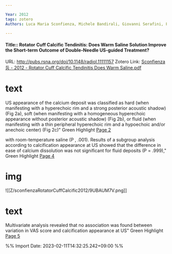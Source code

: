 ```yaml
---

Year: 2012
tags: zotero
Authors: Luca Maria Sconfienza, Michele Bandirali, Giovanni Serafini, Francesca Lacelli, Alberto Aliprandi, Giovanni Di Leo, Francesco Sardanelli

---
```

#### Title:: Rotator Cuff Calcific Tendinitis: Does Warm Saline Solution Improve the Short-term Outcome of Double-Needle US-guided Treatment?
URL: http://pubs.rsna.org/doi/10.1148/radiol.11111157
Zotero Link: [Sconfienza 등 - 2012 - Rotator Cuff Calcific Tendinitis Does Warm Saline.pdf](zotero://select/library/items/MF2ND8LY)

# text
US appearance of the calcium deposit was classified as hard (when manifesting with a hyperechoic rim and a strong posterior acoustic shadow) (Fig 2a), soft (when manifesting with a homogeneous hyperechoic appearance without posterior acoustic shadow) (Fig 2b), or fluid (when manifesting with a thin peripheral hyperechoic rim and a hypoechoic and/or anechoic center) (Fig 2c)"
Green Highlight [Page 2](zotero://open-pdf/library/items/MF2ND8LY?page=2&annotation=94B2C5WM)


with room-temperature saline (P , .001). Results of a subgroup analysis according to calcification appearance at US showed that the difference in ease of calcium dissolution was not significant for fluid deposits (P = .999),"
Green Highlight [Page 4](zotero://open-pdf/library/items/MF2ND8LY?page=4&annotation=GUYJ6FXA)


# img
![[Z/sconfienzaRotatorCuffCalcific2012/9UBAUM7V.png]]

# text

Multivariate analysis revealed that no association was found between variation in VAS score and calcification appearance at US"
Green Highlight [Page 5](zotero://open-pdf/library/items/MF2ND8LY?page=5&annotation=I3SGQHUF)




%% Import Date: 2023-02-11T14:32:25.242+09:00 %%
